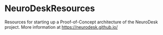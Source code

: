 # NeuroDeskResources
Resources for starting up a Proof-of-Concept architecture of the NeuroDesk project. More information at https://neurodesk.github.io/
